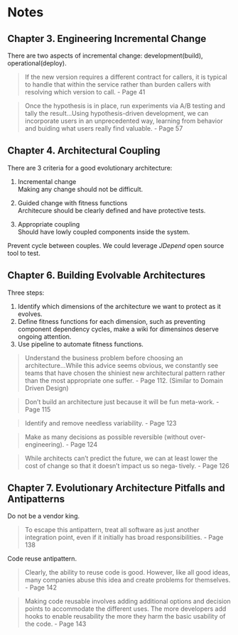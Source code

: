 # Notes

## Chapter 3. Engineering Incremental Change

There are two aspects of incremental change: development(build), operational(deploy).

> If the new version requires a different contract for callers, it is typical to handle that within the service rather than burden callers with resolving which version to call. - Page 41

> Once the hypothesis is in place, run experiments via A/B testing and tally the result...Using hypothesis-driven development, we can incorporate users in an unprecedented way, learning from behavior and buiding what users really find valuable. - Page 57

## Chapter 4. Architectural Coupling
There are 3 criteria for a good evolutionary architecture:
1. Incremental change  
Making any change should not be difficult.

2. Guided change with fitness functions  
Architecure should be clearly defined and have protective tests.

3. Appropriate coupling  
Should have lowly coupled components inside the system.

Prevent cycle between couples. We could leverage *JDepend* open source tool to test.

## Chapter 6. Building Evolvable Architectures
Three steps:
1. Identify which dimensions of the architecture we want to protect as it evolves.
2. Define fitness functions for each dimension, such as preventing component dependency cycles, make a wiki for dimensinos deserve ongoing attention.
3. Use pipeline to automate fitness functions. 

> Understand the business problem before choosing an architecture...While this advice seems obvious, we constantly see teams that have chosen the shiniest new architectural pattern rather than the most appropriate one suffer.  - Page 112. (Similar to Domain Driven Design)

> Don’t build an architecture just because it will be fun meta-work. - Page 115

> Identify and remove needless variability. - Page 123

> Make as many decisions as possible reversible (without over- engineering). - Page 124

> While architects can’t predict the future, we can at least lower the cost of change so that it doesn’t impact us so nega‐ tively. - Page 126

## Chapter 7. Evolutionary Architecture Pitfalls and Antipatterns

Do not be a vendor king.
> To escape this antipattern, treat all software as just another integration point, even if it initially has broad responsibilities. - Page 138

Code reuse antipattern.
> Clearly, the ability to reuse code is good. However, like all good ideas, many companies abuse this idea and create problems for themselves. - Page 142

> Making code reusable involves adding additional options and decision points to accommodate the different uses. The more developers add hooks to enable reusability the more they harm the basic usability of the code. - Page 143


